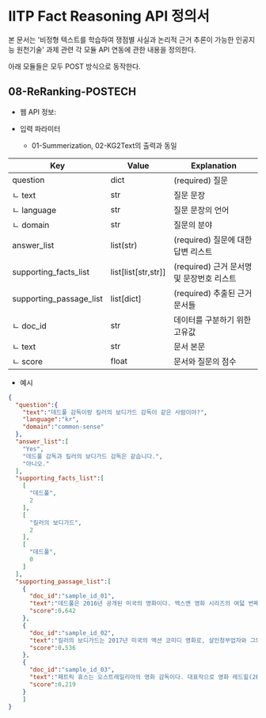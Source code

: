 # IITP Fact Reasoning API 정의서

본 문서는 '비정형 텍스트를 학습하여 쟁점별 사실과 논리적 근거 추론이 가능한 인공지능 원천기술' 과제 관련 각 모듈 API 연동에 관한 내용을 정의한다.

아래 모듈들은 모두 POST 방식으로 동작한다.

## 08-ReRanking-POSTECH

* 웹 API 정보:

* 입력 파라미터
  * 01-Summerization, 02-KG2Text의 출력과 동일

| Key                     | Value               | Explanation                               |
| ----------------------- | ------------------- | ----------------------------------------- |
| question                | dict                | (required) 질문                           |
| ㄴ text                 | str                 | 질문 문장                                 |
| ㄴ language             | str                 | 질문 문장의 언어                          |
| ㄴ domain               | str                 | 질문의 분야                               |
| answer_list             | list(str)           | (required) 질문에 대한 답변 리스트        |
| supporting_facts_list   | list[list[str,str]] | (required) 근거 문서명 및 문장번호 리스트 |
| supporting_passage_list | list[dict]          | (required) 추출된 근거 문서들             |
| ㄴ doc_id               | str                 | 데이터를 구분하기 위한 고유값             |
| ㄴ text                 | str                 | 문서 본문                                 |
| ㄴ score                | float               | 문서와 질문의 점수                        |

* 예시

```json
{
  "question":{
    "text":"데드풀 감독이랑 킬러의 보디가드 감독이 같은 사람이야?",
    "language":"kr",
    "domain":"common-sense"
  },
  "answer_list":[
    "Yes",
    "데드풀 감독과 킬러의 보디가드 감독은 같습니다.",
    "아니오."
  ],
  "supporting_facts_list":[
    [
      "데드풀",
      2
    ],
    [
      "킬러의 보디가드",
      2
    ],
    [
      "데드풀",
      0
    ]
  ],
  "supporting_passage_list":[
    {
      "doc_id":"sample_id_01",
      "text":"데드풀은 2016년 공개된 미국의 영화이다. 엑스맨 영화 시리즈의 여덟 번째 영화이며, 데드풀을 주인공으로 한 작품이다. 시각효과와 애니메이션 연출자였던 팀 밀러가 감독을 맡았고 렛 리스와 폴 워닉이 각본을 썼다. 주인공 웨이드 윌슨 / 데드풀 역에는 전작 《엑스맨 탄생: 울버린》에서 데드풀 역이었던 라이언 레이놀즈가 그대로 역할을 이어가며, 이외에 모레나 바카링, 에드 스크라인, T. J. 밀러, 지나 카라노 등이 출연하였다. 북미에서 2016년 2월 12일 개봉했다.",
      "score":0.642
    },
    {
      "doc_id":"sample_id_02",
      "text":"킬러의 보디가드는 2017년 미국의 액션 코미디 영화로, 살인청부업자와 그의 보디가드 콤비의 이야기를 그린다. 패트릭 휴스 감독이 연출하고 라이언 레이놀즈, 새뮤얼 L. 잭슨, 게리 올드먼, 엘로디 융, 살마 아예크가 출연한다.",
      "score":0.536
    },
    {
      "doc_id":"sample_id_03",
      "text":"패트릭 휴스는 오스트레일리아의 영화 감독이다. 대표작으로 영화 레드힐(2010), 익스펜더블 3(2012), 킬러의 보디가드(2017)가 있다.",
      "score":0.219
    }
    ]
}
```



